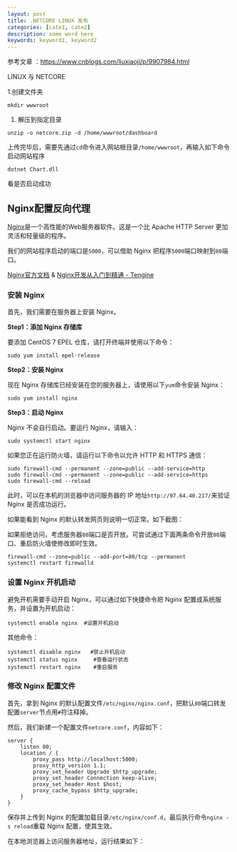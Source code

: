 ```yaml
---
layout: post
title: .NETCORE LINUX 发布
categories: [cate1, cate2]
description: some word here
keywords: keyword1, keyword2
---
```




参考文章 ：<https://www.cnblogs.com/liuxiaoji/p/9907984.html>

LINUX 与 NETCORE

1.创建文件夹

```
mkdir wwwroot
```



1. 解压到指定目录

```
unzip -o netcore.zip -d /home/wwwroot/dashboard
```

上传完毕后，需要先通过`cd`命令进入网站根目录`/home/wwwroot`，再输入如下命令启动网站程序

```
dotnet Chart.dll
```

看是否启动成功

## Nginx配置反向代理

[Nginx](http://nginx.org/)是一个高性能的Web服务器软件。这是一个比 Apache HTTP Server 更加灵活和轻量级的程序。

我们的网站程序启动的端口是`5000`，可以借助 Nginx 把程序`5000`端口映射到`80`端口。

[Nginx官方文档](http://nginx.org/en/docs/) & [Nginx开发从入门到精通 - Tengine](http://tengine.taobao.org/book/index.html)

### 安装 Nginx

首先，我们需要在服务器上安装 Nginx。

 

**Step1：添加 Nginx 存储库**

要添加 CentOS 7 EPEL 仓库，请打开终端并使用以下命令：

```
sudo yum install epel-release
```

**Step2：安装 Nginx**

 

现在 Nginx 存储库已经安装在您的服务器上，请使用以下`yum`命令安装 Nginx：

```
sudo yum install nginx
```

**Step3：启动 Nginx**

Nginx 不会自行启动。要运行 Nginx，请输入：

```
sudo systemctl start nginx
```

如果您正在运行防火墙，请运行以下命令以允许 HTTP 和 HTTPS 通信：

 

```
sudo firewall-cmd --permanent --zone=public --add-service=http 
sudo firewall-cmd --permanent --zone=public --add-service=https
sudo firewall-cmd --reload
```

此时，可以在本机的浏览器中访问服务器的 IP 地址`http://97.64.40.217/`来验证 Nginx 是否成功运行。

如果能看到 Nginx 的默认转发网页则说明一切正常。如下截图：

如果拒绝访问，考虑服务器`80`端口是否开放。可尝试通过下面两条命令开放`80`端口、重启防火墙使修改即时生效。

 

```
firewall-cmd --zone=public --add-port=80/tcp --permanent
systemctl restart firewalld
```

### 设置 Nginx 开机启动

避免开机需要手动开启 Nginx，可以通过如下快捷命令把 Nginx 配置成系统服务，并设置为开机启动：

```
systemctl enable nginx  #设置开机启动
```

其他命令：

 

```
systemctl disable nginx   #禁止开机启动
systemctl status nginx     #查看运行状态
systemctl restart nginx    #重启服务
```

### 修改 Nginx 配置文件

首先，拿到 Nginx 的默认配置文件`/etc/nginx/nginx.conf`，把默认`80`端口转发配置`server`节点用`#`符注释掉。

然后，我们新建一个配置文件`netcore.conf`，内容如下：



```
server {
    listen 80;
    location / {
        proxy_pass http://localhost:5000;
        proxy_http_version 1.1;
        proxy_set_header Upgrade $http_upgrade;
        proxy_set_header Connection keep-alive;
        proxy_set_header Host $host;
        proxy_cache_bypass $http_upgrade;
    }
}
```



保存并上传到 Nginx 的配置加载目录`/etc/nginx/conf.d`，最后执行命令`nginx -s reload`重载 Nginx 配置，使其生效。

在本地浏览器上访问服务器地址，运行结果如下：